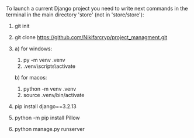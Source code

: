 To launch a current Django project you need to write next commands in the terminal in the main directory 'store' (not in 'store/store'):

1. git init
2. git clone https://github.com/Nikifarcryp/project_managment.git
3. a) for windows: 
   1. py -m venv .venv
   2. .venv\scripts\activate
   
   b) for macos:
   1. python -m venv .venv
   2. source .venv/bin/activate
4. pip install django==3.2.13
5. python -m pip install Pillow
6. python manage.py runserver
